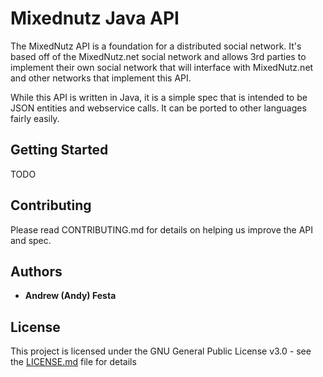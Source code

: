 # Mixednutz Java API

The MixedNutz API is a foundation for a distributed social network.  It's based off of the MixedNutz.net social network and allows 3rd parties to implement their own social network that will interface with MixedNutz.net and other networks that implement this API.

While this API is written in Java, it is a simple spec that is intended to be JSON entities and webservice calls.  It can be ported to other languages fairly easily.

## Getting Started

TODO

## Contributing

Please read CONTRIBUTING.md for details on helping us improve the API and spec.

## Authors

* **Andrew (Andy) Festa**

## License

This project is licensed under the GNU General Public License v3.0 - see the [LICENSE.md](LICENSE.md) file for details
